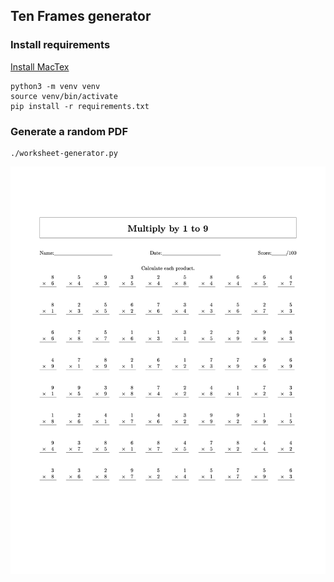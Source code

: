 ## Ten Frames generator

### Install requirements

[Install MacTex](https://tug.org/mactex/)

    python3 -m venv venv
    source venv/bin/activate
    pip install -r requirements.txt

### Generate a random PDF

    ./worksheet-generator.py



![Multiplication Worksheet](multiplication-sample.jpg)


